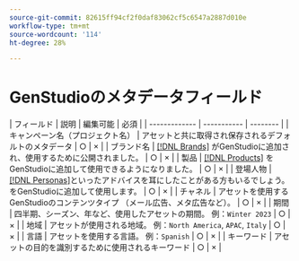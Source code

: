 ```yaml
---
source-git-commit: 82615ff94cf2f0daf83062cf5c6547a2887d010e
workflow-type: tm+mt
source-wordcount: '114'
ht-degree: 28%

---
```

# GenStudioのメタデータフィールド

<!-- copied this table right into the topic bc was having trouble with snippet injection error -->

| フィールド | 説明 | 編集可能 | 必須 |
| ------------- | ----------- | -------- |
| キャンペーン名（プロジェクト名） | アセットと共に取得され保存されるデフォルトのメタデータ | ○ | × |
| ブランド名 | [[!DNL Brands]](/help/user-guide/guidelines/brands.md) がGenStudioに追加され、使用するために公開されました。 | ○ | × |
| 製品 | [[!DNL Products]](/help/user-guide/guidelines/products.md) をGenStudioに追加して使用できるようになりました。 | ○ | × |
| 登場人物 | [[!DNL Personas]](/help/user-guide/guidelines/personas.md)といったアドバイスを耳にしたことがある方もいるでしょう。をGenStudioに追加して使用します。 | ○ | × |
| チャネル | アセットを使用するGenStudioのコンテンツタイプ （メール広告、メタ広告など）。 | ○ | × |
| 期間 | 四半期、シーズン、年など、使用したアセットの期間。 例：`Winter 2023` | ○ | × |
| 地域  | アセットが使用される地域。 例：`North America`, `APAC`, `Italy` | ○ | × |
| 言語 | アセットを使用する言語。 例：`Spanish` | ○ | × |
| キーワード | アセットの目的を識別するために使用されるキーワード | ○ | × |
<!-- 
| Prompt        | Metadata that describes information used to generate asset | N |
| Filename      | Default metadata captured and stored with asset | N |
| File format   | Default metadata captured and stored with asset | N |
| Timestamps    | Default metadata captured and stored with asset | N |
| Size          | Default metadata captured and stored with asset | N |
| Color tag     | **Colors**: Red, Dark_Red, Magenta, Yellow, Mustard, Pink, Dark_Pink, Gold, Orange, Mud_Green, Black, White, Off_White, Gray, Dark_Gray, Silver, Cream, Khaki, Brown, Dark_Brown, Maroon, Tan, Beige, Olive, Green, Bright_Green, Dark_Green, Light_Green, Blue, Dark_Blue, Light_Blue, Royal_Blue, Cyan, Violet, Purple, Lavender, Turquoise, Plum, Emerald, Lilac<br>**Tone**: Warm, Neutral, Cool | N |
| Smart tag     | Keywords assigned by AI based on characteristics identified in the content | N | -->

<!--
Description should include any defaults or ranges.
Not sure which metadata they will restrict from edit. Do we need to distinguish changes made during creation process or AFTER the content creation and approval. Obviously data assigned by machine is not editable.
-->
